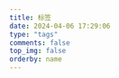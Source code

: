 ```yaml
---
title: 标签
date: 2024-04-06 17:29:06
type: "tags"
comments: false
top_img: false
orderby: name
---
```



